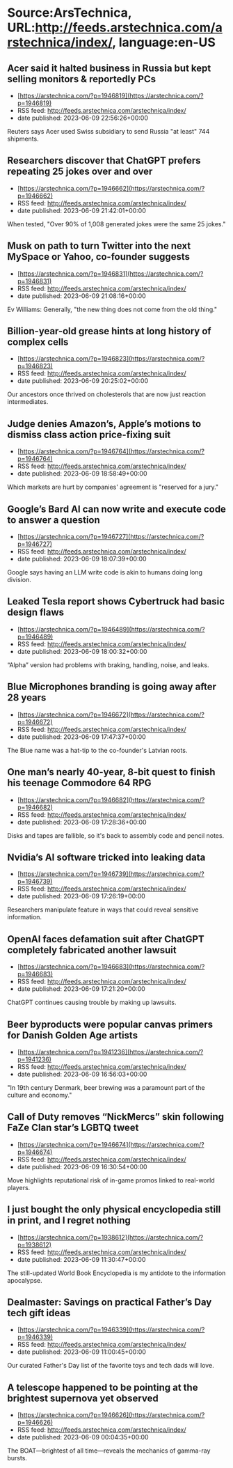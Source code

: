# Source:ArsTechnica, URL:http://feeds.arstechnica.com/arstechnica/index/, language:en-US

## Acer said it halted business in Russia but kept selling monitors & reportedly PCs
 - [https://arstechnica.com/?p=1946819](https://arstechnica.com/?p=1946819)
 - RSS feed: http://feeds.arstechnica.com/arstechnica/index/
 - date published: 2023-06-09 22:56:26+00:00

Reuters says Acer used Swiss subsidiary to send Russia "at least" 744 shipments.

## Researchers discover that ChatGPT prefers repeating 25 jokes over and over
 - [https://arstechnica.com/?p=1946662](https://arstechnica.com/?p=1946662)
 - RSS feed: http://feeds.arstechnica.com/arstechnica/index/
 - date published: 2023-06-09 21:42:01+00:00

When tested, "Over 90% of 1,008 generated jokes were the same 25 jokes."

## Musk on path to turn Twitter into the next MySpace or Yahoo, co-founder suggests
 - [https://arstechnica.com/?p=1946831](https://arstechnica.com/?p=1946831)
 - RSS feed: http://feeds.arstechnica.com/arstechnica/index/
 - date published: 2023-06-09 21:08:16+00:00

Ev Williams: Generally, "the new thing does not come from the old thing."

## Billion-year-old grease hints at long history of complex cells
 - [https://arstechnica.com/?p=1946823](https://arstechnica.com/?p=1946823)
 - RSS feed: http://feeds.arstechnica.com/arstechnica/index/
 - date published: 2023-06-09 20:25:02+00:00

Our ancestors once thrived on cholesterols that are now just reaction intermediates.

## Judge denies Amazon’s, Apple’s motions to dismiss class action price-fixing suit
 - [https://arstechnica.com/?p=1946764](https://arstechnica.com/?p=1946764)
 - RSS feed: http://feeds.arstechnica.com/arstechnica/index/
 - date published: 2023-06-09 18:58:49+00:00

Which markets are hurt by companies' agreement is "reserved for a jury."

## Google’s Bard AI can now write and execute code to answer a question
 - [https://arstechnica.com/?p=1946727](https://arstechnica.com/?p=1946727)
 - RSS feed: http://feeds.arstechnica.com/arstechnica/index/
 - date published: 2023-06-09 18:07:39+00:00

Google says having an LLM write code is akin to humans doing long division.

## Leaked Tesla report shows Cybertruck had basic design flaws
 - [https://arstechnica.com/?p=1946489](https://arstechnica.com/?p=1946489)
 - RSS feed: http://feeds.arstechnica.com/arstechnica/index/
 - date published: 2023-06-09 18:00:32+00:00

“Alpha” version had problems with braking, handling, noise, and leaks.

## Blue Microphones branding is going away after 28 years
 - [https://arstechnica.com/?p=1946672](https://arstechnica.com/?p=1946672)
 - RSS feed: http://feeds.arstechnica.com/arstechnica/index/
 - date published: 2023-06-09 17:47:37+00:00

The Blue name was a hat-tip to the co-founder's Latvian roots.

## One man’s nearly 40-year, 8-bit quest to finish his teenage Commodore 64 RPG
 - [https://arstechnica.com/?p=1946682](https://arstechnica.com/?p=1946682)
 - RSS feed: http://feeds.arstechnica.com/arstechnica/index/
 - date published: 2023-06-09 17:28:36+00:00

Disks and tapes are fallible, so it's back to assembly code and pencil notes.

## Nvidia’s AI software tricked into leaking data
 - [https://arstechnica.com/?p=1946739](https://arstechnica.com/?p=1946739)
 - RSS feed: http://feeds.arstechnica.com/arstechnica/index/
 - date published: 2023-06-09 17:26:19+00:00

Researchers manipulate feature in ways that could reveal sensitive information.

## OpenAI faces defamation suit after ChatGPT completely fabricated another lawsuit
 - [https://arstechnica.com/?p=1946683](https://arstechnica.com/?p=1946683)
 - RSS feed: http://feeds.arstechnica.com/arstechnica/index/
 - date published: 2023-06-09 17:21:20+00:00

ChatGPT continues causing trouble by making up lawsuits.

## Beer byproducts were popular canvas primers for Danish Golden Age artists
 - [https://arstechnica.com/?p=1941236](https://arstechnica.com/?p=1941236)
 - RSS feed: http://feeds.arstechnica.com/arstechnica/index/
 - date published: 2023-06-09 16:56:03+00:00

"In 19th century Denmark, beer brewing was a paramount part of the culture and economy."

## Call of Duty removes “NickMercs” skin following FaZe Clan star’s LGBTQ tweet
 - [https://arstechnica.com/?p=1946674](https://arstechnica.com/?p=1946674)
 - RSS feed: http://feeds.arstechnica.com/arstechnica/index/
 - date published: 2023-06-09 16:30:54+00:00

Move highlights reputational risk of in-game promos linked to real-world players.

## I just bought the only physical encyclopedia still in print, and I regret nothing
 - [https://arstechnica.com/?p=1938612](https://arstechnica.com/?p=1938612)
 - RSS feed: http://feeds.arstechnica.com/arstechnica/index/
 - date published: 2023-06-09 11:30:47+00:00

The still-updated World Book Encyclopedia is my antidote to the information apocalypse.

## Dealmaster: Savings on practical Father’s Day tech gift ideas
 - [https://arstechnica.com/?p=1946339](https://arstechnica.com/?p=1946339)
 - RSS feed: http://feeds.arstechnica.com/arstechnica/index/
 - date published: 2023-06-09 11:00:45+00:00

Our curated Father's Day list of the favorite toys and tech dads will love.

## A telescope happened to be pointing at the brightest supernova yet observed
 - [https://arstechnica.com/?p=1946626](https://arstechnica.com/?p=1946626)
 - RSS feed: http://feeds.arstechnica.com/arstechnica/index/
 - date published: 2023-06-09 00:04:35+00:00

The BOAT—brightest of all time—reveals the mechanics of gamma-ray bursts.

